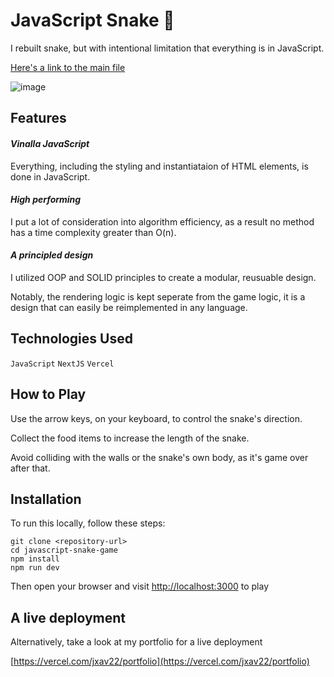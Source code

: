 # JavaScript Snake 🐍
I rebuilt snake, but with intentional limitation that everything is in JavaScript.

[Here's a link to the main file](https://github.com/jxav22/JavaScriptSnake/blob/main/public/JavascriptSnake.js)

![image](https://github.com/jxav22/JavaScriptSnake/assets/94942712/5e4cddfb-d2d8-44fd-bf08-d7d5384ec7cc)

## Features
#### *Vinalla JavaScript*
Everything, including the styling and instantiataion of HTML elements, is done in JavaScript.
  
#### *High performing*
I put a lot of consideration into algorithm efficiency, as a result no method has a time complexity greater than O(n).

#### *A principled design*
I utilized OOP and SOLID principles to create a modular, reusuable design. 

Notably, the rendering logic is kept seperate from the game logic, it is a design that can easily be reimplemented in any language.
  
## Technologies Used
`JavaScript` `NextJS` `Vercel`

## How to Play
Use the arrow keys, on your keyboard, to control the snake's direction.

Collect the food items to increase the length of the snake.

Avoid colliding with the walls or the snake's own body, as it's game over after that.

## Installation
To run this locally, follow these steps:

```
git clone <repository-url>
cd javascript-snake-game
npm install
npm run dev
```

Then open your browser and visit [http://localhost:3000](http://localhost:3000) to play

## A live deployment
Alternatively, take a look at my portfolio for a live deployment

[https://vercel.com/jxav22/portfolio](https://vercel.com/jxav22/portfolio)
